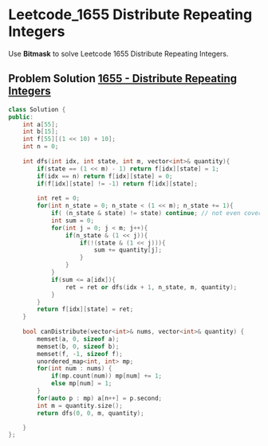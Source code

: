 # Leetcode_1655 Distribute Repeating Integers


Use **Bitmask** to solve Leetcode 1655 Distribute Repeating Integers.
<!--more-->


## Problem Solution [1655 - Distribute Repeating Integers](https://leetcode.com/problems/distribute-repeating-integers/)
```cpp
class Solution {
public:
    int a[55];
    int b[15];
    int f[55][(1 << 10) + 10];
    int n = 0;
    
    int dfs(int idx, int state, int m, vector<int>& quantity){
        if(state == (1 << m) - 1) return f[idx][state] = 1;
        if(idx == n) return f[idx][state] = 0;
        if(f[idx][state] != -1) return f[idx][state];
        
        int ret = 0;
        for(int n_state = 0; n_state < (1 << m); n_state += 1){
            if( (n_state & state) != state) continue; // not even cover state itself
            int sum = 0;
            for(int j = 0; j < m; j++){
                if(n_state & (1 << j)){
                    if(!(state & (1 << j))){
                        sum += quantity[j];
                    }
                }
            }
            if(sum <= a[idx]){
                ret = ret or dfs(idx + 1, n_state, m, quantity);
            }
        }
        return f[idx][state] = ret;
    }
    
    bool canDistribute(vector<int>& nums, vector<int>& quantity) {
        memset(a, 0, sizeof a);
        memset(b, 0, sizeof b);
        memset(f, -1, sizeof f);
        unordered_map<int, int> mp;
        for(int num : nums) {
            if(mp.count(num)) mp[num] += 1;
            else mp[num] = 1;
        }
        for(auto p : mp) a[n++] = p.second;
        int m = quantity.size();
        return dfs(0, 0, m, quantity);

    }
};
```
